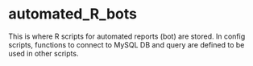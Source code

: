 # automated_R_bots
This is where R scripts for automated reports (bot) are stored.
In config scripts, functions to connect to MySQL DB and query are defined to be used in other scripts.
